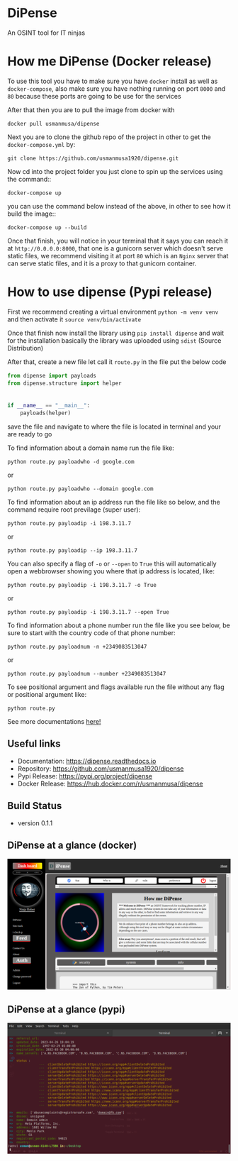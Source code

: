 
# DiPense

An OSINT tool for IT ninjas

# How me DiPense (Docker release)
To use this tool you have to make sure you have `docker` install as well as `docker-compose`, also make sure you have nothing running on port `8000` and `80` because these ports are going to be use for the services

After that then you are to pull the image from docker with

```
docker pull usmanmusa/dipense
```

Next you are to clone the github repo of the project in other to get the `docker-compose.yml` by:

```
git clone https://github.com/usmanmusa1920/dipense.git
```

Now cd into the project folder you just clone to spin up the services using the command::

```
docker-compose up
```

you can use the command below instead of the above, in other to see how it build the image::

```
docker-compose up --build
```

Once that finish, you will notice in your terminal that it says you can reach it at `http://0.0.0.0:8000`, that one is a gunicorn server which doesn't serve static files, we recommend visiting it at port `80` which is an `Nginx` server that can serve static files, and it is a proxy to that gunicorn container.

# How to use dipense (Pypi release)

First we recommend creating a virtual environment `python -m venv venv` and then activate it `source venv/bin/activate`

Once that finish now install the library using `pip install dipense` and wait for the installation basically the library was uploaded using `sdist` (Source Distribution)

After that, create a new file let call it `route.py` in the file put the below code

```python
from dipense import payloads
from dipense.structure import helper


if __name__ == "__main__":
    payloads(helper)
```

save the file and navigate to where the file is located in terminal and your are ready to go

To find information about a domain name run the file like:

```
python route.py payloadwho -d google.com
```

or

```
python route.py payloadwho --domain google.com
```


To find information about an ip address run the file like so below, and the command require root previlage (super user):

```
python route.py payloadip -i 198.3.11.7
```

or

```
python route.py payloadip --ip 198.3.11.7
```

You can also specify a flag of `-o` or `--open` to `True` this will automatically open a webbrowser showing you where that ip address is located, like:

```
python route.py payloadip -i 198.3.11.7 -o True
```

or

```
python route.py payloadip -i 198.3.11.7 --open True
```


To find information about a phone number run the file like you see below, be sure to start with the country code of that phone number:

```
python route.py payloadnum -n +2349083513047
```

or

```
python route.py payloadnum --number +2349083513047
```


To see positional argument and flags available run the file without any flag or positional argument like:

```
python route.py
```

See more documentations <a href="https://dipense.readthedocs.io">here!</a>

## Useful links

- Documentation: https://dipense.readthedocs.io
- Repository: https://github.com/usmanmusa1920/dipense
- Pypi Release: https://pypi.org/project/dipense
- Docker Release: https://hub.docker.com/r/usmanmusa/dipense

## Build Status
- version 0.1.1

## DiPense at a glance (docker)

![DiPense at a glance](docs/media/screen-shot.png)

## DiPense at a glance (pypi)

![DiPense at a glance](docs/media/dipense-terminal.png)
